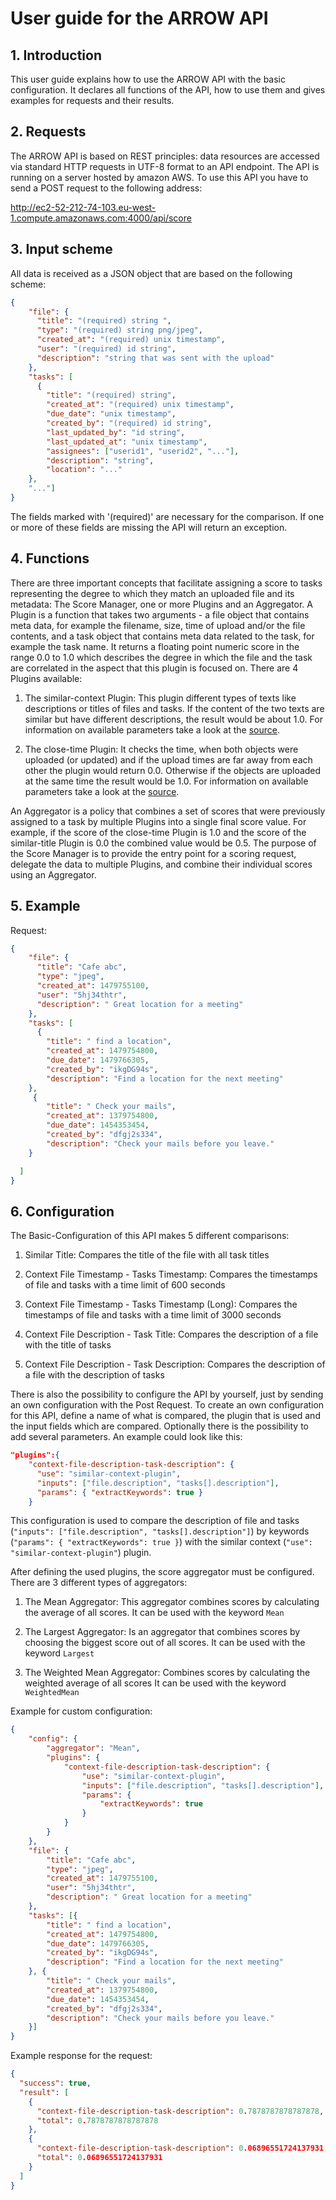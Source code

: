 # User guide for the ARROW API


## 1. Introduction

This user guide explains how to use the ARROW API with the basic configuration. It declares all functions of the API, how to use them and gives examples for requests and their results.

## 2. Requests

The ARROW API is based on REST principles: data resources are accessed via standard HTTP requests in UTF-8 format to an API endpoint. The API is running on a server hosted by amazon AWS. To use this API you have to send a POST request to the following address:

http://ec2-52-212-74-103.eu-west-1.compute.amazonaws.com:4000/api/score

## 3.	Input scheme

All data is received as a JSON object that are based on the following scheme:

```json
{
    "file": {
      "title": "(required) string ",
      "type": "(required) string png/jpeg",
      "created_at": "(required) unix timestamp",
      "user": "(required) id string",
      "description": "string that was sent with the upload"
    },
    "tasks": [
      {
        "title": "(required) string",
        "created_at": "(required) unix timestamp",
        "due_date": "unix timestamp",
        "created_by": "(required) id string",
        "last_updated_by": "id string",
        "last_updated_at": "unix timestamp",
        "assignees": ["userid1", "userid2", "..."],
        "description": "string",
        "location": "..."
    },
    "..."]
}
```

The fields marked with '(required)' are necessary for the comparison. If one or more of these fields are missing the API will return an exception.

## 4. Functions

There are three important concepts that facilitate assigning a score to tasks representing the degree to which they match an uploaded file and its metadata: The Score Manager, one or more Plugins and an Aggregator.
A Plugin is a function that takes two arguments - a file object that contains meta data, for example the filename, size, time of upload and/or the file contents, and a task object that contains meta data related to the task, for example the task name. It returns a floating point numeric score in the range 0.0 to 1.0 which describes the degree in which the file and the task are correlated in the aspect that this plugin is focused on. There are 4 Plugins available:

1. The similar-context Plugin:
This plugin different types of texts like descriptions or titles of files and tasks. If the content of the two texts are similar but have different descriptions, the result would be about 1.0. For information on available parameters take a look at the [source](https://github.com/amos-ws16/amos-ws16-arrowjs/blob/dev/lib/plugins/similar-context-plugin.js).


2. The close-time Plugin:
It checks the time, when both objects were uploaded (or updated) and if the upload times are far away from each other the plugin would return 0.0. Otherwise if the objects are uploaded at the same time the result would be 1.0. For information on available parameters take a look at the [source](https://github.com/amos-ws16/amos-ws16-arrowjs/blob/master/lib/plugins/close-time-plugin.js).


An Aggregator is a policy that combines a set of scores that were previously assigned to a task by multiple Plugins into a single final score value. For example, if the score of the close-time Plugin is 1.0 and the score of the similar-title Plugin is 0.0 the combined value would be 0.5.
 The purpose of the Score Manager is to provide the entry point for a scoring request, delegate the data to multiple Plugins, and combine their individual scores using an Aggregator.

## 5. Example

Request:
```json
{
    "file": {
      "title": "Cafe abc",
      "type": "jpeg",
      "created_at": 1479755100,
      "user": "5hj34thtr",
      "description": " Great location for a meeting"
    },
    "tasks": [
      {
        "title": " find a location",
        "created_at": 1479754800,
        "due_date": 1479766305,
        "created_by": "ikgDG94s",
        "description": "Find a location for the next meeting"
    },
     {
        "title": " Check your mails",
        "created_at": 1379754800,
        "due_date": 1454353454,
        "created_by": "dfgj2s334",
        "description": "Check your mails before you leave."
    }

  ]
}
```

## 6. Configuration

The Basic-Configuration of this API makes 5 different comparisons:

1. Similar Title:
Compares the title of the file with all task titles

2. Context File Timestamp - Tasks Timestamp:
Compares the timestamps of file and tasks with a time limit of 600 seconds

3. Context File Timestamp - Tasks Timestamp (Long):
Compares the timestamps of file and tasks with a time limit of 3000 seconds

4. Context File Description - Task Title:
Compares the description of a file with the title of tasks

5. Context File Description - Task Description:
Compares the description of a file with the description of tasks

There is also the possibility to configure the API by yourself, just by sending an own configuration with the Post Request. To create an own configuration for this API, define a name of what is compared, the plugin that is used and the input fields which are compared. Optionally there is the possibility to add several parameters. An example could look like this:

```json
"plugins":{
    "context-file-description-task-description": {
      "use": "similar-context-plugin",
      "inputs": ["file.description", "tasks[].description"],
      "params": { "extractKeywords": true }
    }
```

This configuration is used to compare the description of file and tasks (`"inputs": ["file.description", "tasks[].description"]`) by keywords (`"params": { "extractKeywords": true }`) with the similar context (`"use": "similar-context-plugin"`) plugin.

After defining the used plugins, the score aggregator must be configured. There are 3 different types of aggregators:

1. The Mean Aggregator:
This aggregator combines scores by calculating the average of all scores.
It can be used with the keyword `Mean`

2. The Largest Aggregator:
Is an aggregator that combines scores by choosing the biggest score out of all scores. It can be used with the keyword `Largest`

3. The Weighted Mean Aggregator:
Combines scores by calculating the weighted average of all scores
It can be used with the keyword `WeightedMean`

Example for custom configuration:
```json
{
    "config": {
        "aggregator": "Mean",
        "plugins": {
            "context-file-description-task-description": {
                "use": "similar-context-plugin",
                "inputs": ["file.description", "tasks[].description"],
                "params": {
                    "extractKeywords": true
                }
            }
        }
    },
    "file": {
        "title": "Cafe abc",
        "type": "jpeg",
        "created_at": 1479755100,
        "user": "5hj34thtr",
        "description": " Great location for a meeting"
    },
    "tasks": [{
        "title": " find a location",
        "created_at": 1479754800,
        "due_date": 1479766305,
        "created_by": "ikgDG94s",
        "description": "Find a location for the next meeting"
    }, {
        "title": " Check your mails",
        "created_at": 1379754800,
        "due_date": 1454353454,
        "created_by": "dfgj2s334",
        "description": "Check your mails before you leave."
    }]
}
```

Example response for the request:
```json
{
  "success": true,
  "result": [
    {
      "context-file-description-task-description": 0.7878787878787878,
      "total": 0.7878787878787878
    },
    {
      "context-file-description-task-description": 0.06896551724137931,
      "total": 0.06896551724137931
    }
  ]
}
```
